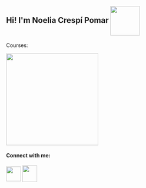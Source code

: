 ## Hi! I'm Noelia Crespí Pomar <img align="center" src="https://user-images.githubusercontent.com/91556607/144660066-446da583-e128-4ba5-b649-556ca8889f1d.png" height="80" width="auto" />


Courses:

<img align="center" src="https://user-images.githubusercontent.com/91556607/144660474-f0847b15-dfb9-4105-a881-95f34c835e14.jpeg" height="250" width="auto" />

#### Connect with me:

<a href="ncrespipomar@cifpfbmoll.eu" target="blank"><img align="center" src="https://logodownload.org/wp-content/uploads/2018/03/gmail-logo-16.png" height="40" width="auto" /></a> <a href="https://www.linkedin.com/in/noelia-cresp%C3%AD-pomar-571078192/" target="blank"><img align="center" src="https://raw.githubusercontent.com/rahuldkjain/github-profile-readme-generator/master/src/images/icons/Social/linked-in-alt.svg" height="45" width="40" /></a>


<!--
**noecrespi/noecrespi** is a ✨ _special_ ✨ repository because its `README.md` (this file) appears on your GitHub profile.

Here are some ideas to get you started:

- 🔭 I’m currently working on ...
- 🌱 I’m currently learning ...
- 👯 I’m looking to collaborate on ...
- 🤔 I’m looking for help with ...
- 💬 Ask me about ...
- 📫 How to reach me: ...
- 😄 Pronouns: ...
- ⚡ Fun fact: ...
-->
